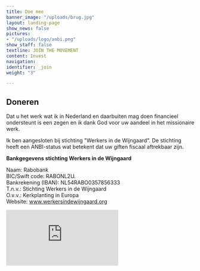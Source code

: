 ```yaml
---
title: Doe mee
banner_image: "/uploads/brug.jpg"
layout: landing-page
show_news: false
pictures:
- "/uploads/logo/anbi.png"
show_staff: false
textline: JOIN THE MOVEMENT
content: Invest
navigation: 
identifier: _join
weight: "3"

---
```

## Doneren

Dat u het werk wat ik in Nederland en daarbuiten mag doen financieel ondersteunt is een zegen en ik dank God voor uw aandeel in het missionaire werk.

Ik ben aangesloten bij stichting "Werkers in de Wijngaard". De stichting heeft een ANBI-status wat betekent dat uw giften fiscaal aftrekbaar zijn.

​**Bankgegevens stichting Werkers in de Wijngaard**

Naam: Rabobank  
BIC/Swift code: RABONL2U.  
Bankrekening (IBAN): NL54RABO0357856333  
T.n.v.: Stichting Werkers in de Wijngaard  
O.v.v.: Kerkplanting in Europa  
Website: www.werkersindewijngaard.org

<div>
<script src="https://donorbox.org/widget.js" paypalExpress="false"></script><iframe src="https://donorbox.org/embed/internationale-studenten-bereiken-met-het-evangelie" name="donorbox" allowpaymentrequest="" seamless="seamless" frameborder="0" scrolling="no" ></iframe>
</div>